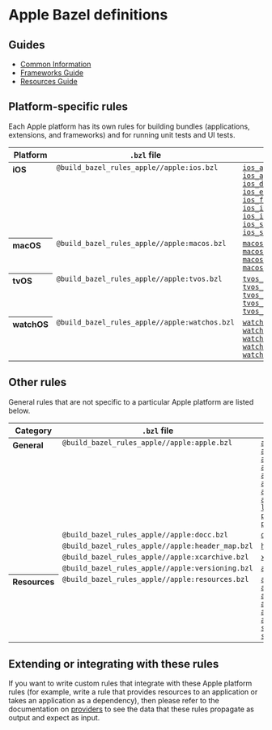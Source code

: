 # Apple Bazel definitions

## Guides

- [Common Information](common_info.md)
- [Frameworks Guide](frameworks.md)
- [Resources Guide](resources.md)

## Platform-specific rules

Each Apple platform has its own rules for building bundles (applications,
extensions, and frameworks) and for running unit tests and UI tests.

<table class="table table-condensed table-bordered table-params">
  <thead>
    <tr>
      <th>Platform</th>
      <th><code>.bzl</code> file</th>
      <th>Bundling rules</th>
      <th>Testing rules</th>
    </tr>
  </thead>
  <tbody>
    <tr>
      <th align="left" valign="top">iOS</th>
      <td valign="top"><code>@build_bazel_rules_apple//apple:ios.bzl</code></td>
      <td valign="top">
        <code><a href="rules-ios.md#ios_app_clip">ios_app_clip</a></code><br/>
        <code><a href="rules-ios.md#ios_application">ios_application</a></code><br/>
        <code><a href="rules-ios.md#ios_dynamic_framework">ios_dynamic_framework</a></code><br/>
        <code><a href="rules-ios.md#ios_extension">ios_extension</a></code><br/>
        <code><a href="rules-ios.md#ios_framework">ios_framework</a></code><br/>
        <code><a href="rules-ios.md#ios_imessage_application">ios_imessage_application</a></code><br/>
        <code><a href="rules-ios.md#ios_imessage_extension">ios_imessage_extension</a></code><br/>
        <code><a href="rules-ios.md#ios_static_framework">ios_static_framework</a></code><br/>
        <code><a href="rules-ios.md#ios_sticker_pack_extension">ios_sticker_pack_extension</a></code><br/>
      </td>
      <td valign="top">
        <code><a href="rules-ios.md#ios_build_test">ios_build_test</a></code><br/>
        <code><a href="rules-ios.md#ios_ui_test_suite">ios_ui_test_suite</a></code><br/>
        <code><a href="rules-ios.md#ios_ui_test">ios_ui_test</a></code><br/>
        <code><a href="rules-ios.md#ios_unit_test_suite">ios_unit_test_suite</a></code><br/>
        <code><a href="rules-ios.md#ios_unit_test">ios_unit_test</a></code><br/>
        <code><a href="rules-ios.md#ios_xctestrun_runner">ios_xctestrun_runner</a></code><br/>
      </td>
    </tr>
    <tr>
      <th align="left" valign="top">macOS</th>
      <td valign="top"><code>@build_bazel_rules_apple//apple:macos.bzl</code></td>
      <td valign="top">
        <code><a href="rules-macos.md#macos_application">macos_application</a></code><br/>
        <code><a href="rules-macos.md#macos_bundle">macos_bundle</a></code><br/>
        <code><a href="rules-macos.md#macos_command_line_application">macos_command_line_application</a></code><br/>
        <code><a href="rules-macos.md#macos_extension">macos_extension</a></code><br/>
      </td>
      <td valign="top">
        <code><a href="rules-macos.md#macos_build_test">macos_build_test</a></code><br/>
        <code><a href="rules-macos.md#macos_unit_test">macos_unit_test</a></code><br/>
      </td>
    <tr>
      <th align="left" valign="top">tvOS</th>
      <td valign="top"><code>@build_bazel_rules_apple//apple:tvos.bzl</code></td>
      <td valign="top">
        <code><a href="rules-tvos.md#tvos_application">tvos_application</a></code><br/>
        <code><a href="rules-tvos.md#tvos_dynamic_framework">tvos_dynamic_framework</a></code><br/>
        <code><a href="rules-tvos.md#tvos_extension">tvos_extension</a></code><br/>
        <code><a href="rules-tvos.md#tvos_framework">tvos_framework</a></code><br/>
        <code><a href="rules-tvos.md#tvos_static_framework">tvos_static_framework</a></code><br/>
      </td>
      <td valign="top">
        <code><a href="rules-tvos.md#tvos_build_test">tvos_build_test</a></code><br/>
        <code><a href="rules-tvos.md#tvos_ui_test">tvos_ui_test</a></code><br/>
        <code><a href="rules-tvos.md#tvos_unit_test">tvos_unit_test</a></code><br/>
      </td>
    </tr>
    <tr>
      <th align="left" valign="top">watchOS</th>
      <td valign="top"><code>@build_bazel_rules_apple//apple:watchos.bzl</code></td>
      <td valign="top">
        <code><a href="rules-watchos.md#watchos_application">watchos_application</a></code><br/>
        <code><a href="rules-watchos.md#watchos_dynamic_framework">watchos_dynamic_framework</a></code><br/>
        <code><a href="rules-watchos.md#watchos_extension">watchos_extension</a></code><br/>
        <code><a href="rules-watchos.md#watchos_framework">watchos_framework</a></code><br/>
        <code><a href="rules-watchos.md#watchos_static_framework">watchos_static_framework</a></code><br/>
      </td>
      <td valign="top">
        <code><a href="rules-watchos.md#watchos_build_test">watchos_build_test</a></code><br/>
        <code><a href="rules-watchos.md#watchos_ui_test">watchos_ui_test</a></code><br/>
        <code><a href="rules-watchos.md#watchos_unit_test">watchos_unit_test</a></code><br/>
      </td>
    </tr>
  </tbody>
</table>

## Other rules

General rules that are not specific to a particular Apple platform are listed
below.

<table class="table table-condensed table-bordered table-params">
  <thead>
    <tr>
      <th>Category</th>
      <th><code>.bzl</code> file</th>
      <th>Rules</th>
    </tr>
  </thead>
  <tbody>
    <tr>
      <th align="left" valign="top" rowspan="6">General</th>
      <tr>
        <td valign="top"><code>@build_bazel_rules_apple//apple:apple.bzl</code></td>
        <td valign="top">
          <code><a href="rules-apple.md#apple_dynamic_framework_import">apple_dynamic_framework_import</a></code><br/>
          <code><a href="rules-apple.md#apple_dynamic_xcframework_import">apple_dynamic_xcframework_import</a></code><br/>
          <code><a href="rules-apple.md#apple_static_framework_import">apple_static_framework_import</a></code><br/>
          <code><a href="rules-apple.md#apple_static_library">apple_static_library</a></code><br/>
          <code><a href="rules-apple.md#apple_static_xcframework_import">apple_static_xcframework_import</a></code><br/>
          <code><a href="rules-apple.md#apple_static_xcframework">apple_static_xcframework</a></code><br/>
          <code><a href="rules-apple.md#apple_universal_binary">apple_universal_binary</a></code><br/>
          <code><a href="rules-apple.md#apple_xcframework">apple_xcframework</a></code><br/>
          <code><a href="rules-apple.md#local_provisioning_profile">local_provisioning_profile</a></code><br/>
          <code><a href="rules-apple.md#provisioning_profile_repository_extension">provisioning_profile_repository_extension</a></code><br/>
          <code><a href="rules-apple.md#provisioning_profile_repository">provisioning_profile_repository</a></code><br/>
        </td>
      </tr>
      <tr>
        <td valign="top"><code>@build_bazel_rules_apple//apple:docc.bzl</code></td>
        <td valign="top">
          <code><a href="rules-docc.md#docc_archive">docc_archive</a></code>
        </td>
      </tr>
      <tr>
        <td valign="top"><code>@build_bazel_rules_apple//apple:header_map.bzl</code></td>
        <td valign="top">
          <code><a href="rules-header_map.md#header_map">header_map</a></code>
        </td>
      </tr>
      <tr>
        <td valign="top"><code>@build_bazel_rules_apple//apple:xcarchive.bzl</code></td>
        <td valign="top"><code><a href="rules-xcarchive.md#xcarchive">xcarchive</a></code></td>
      </tr>
      </tr>
        <td valign="top"><code>@build_bazel_rules_apple//apple:versioning.bzl</code></td>
        <td valign="top"><code><a href="rules-versioning.md#apple_bundle_version">apple_bundle_version</a></code><br/></td>
      </tr>
    </tr>
    <tr>
      <th align="left" valign="top" rowspan="1">Resources</th>
      <td valign="top"><code>@build_bazel_rules_apple//apple:resources.bzl</code></td>
      <td valign="top">
        <code><a href="rules-resources.md#apple_bundle_import">apple_bundle_import</a></code><br/>
        <code><a href="rules-resources.md#apple_core_data_model">apple_core_data_model</a></code><br/>
        <code><a href="rules-resources.md#apple_core_ml_library">apple_core_ml_library</a></code><br/>
        <code><a href="rules-resources.md#apple_precompiled_resource_bundle">apple_precompiled_resource_bundle</a></code><br/>
        <code><a href="rules-resources.md#apple_resource_bundle">apple_resource_bundle</a></code><br/>
        <code><a href="rules-resources.md#apple_resource_group">apple_resource_group</a></code><br/>
        <code><a href="rules-resources.md#swift_apple_core_ml_library">swift_apple_core_ml_library</a></code><br/>
        <code><a href="rules-resources.md#swift_intent_library">swift_intent_library</a></code><br/>
      </td>
    </tr>
  </tbody>
</table>

## Extending or integrating with these rules

If you want to write custom rules that integrate with these Apple platform rules
(for example, write a rule that provides resources to an application or takes an
application as a dependency), then please refer to the documentation on
[providers](providers.md) to see the data that these rules propagate as output
and expect as input.
